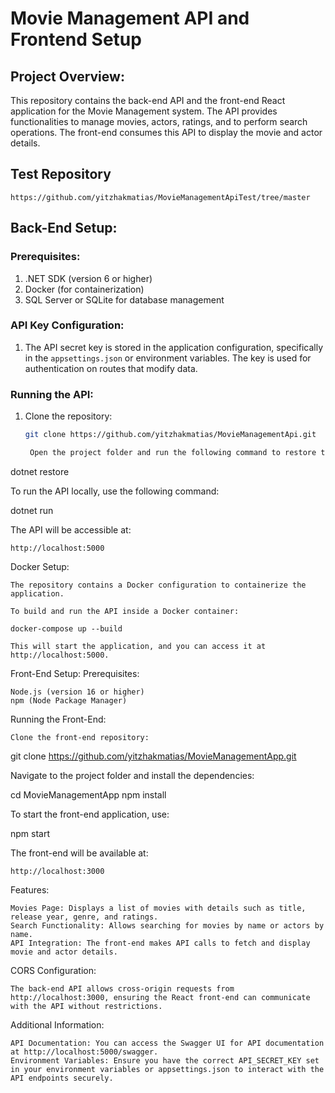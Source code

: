 # Movie Management API and Frontend Setup

## Project Overview:
This repository contains the back-end API and the front-end React application for the Movie Management system. The API provides functionalities to manage movies, actors, ratings, and to perform search operations. The front-end consumes this API to display the movie and actor details.

## Test Repository
```https://github.com/yitzhakmatias/MovieManagementApiTest/tree/master```
## Back-End Setup:

### Prerequisites:
1. .NET SDK (version 6 or higher)
2. Docker (for containerization)
3. SQL Server or SQLite for database management

### API Key Configuration:
1. The API secret key is stored in the application configuration, specifically in the `appsettings.json` or environment variables. The key is used for authentication on routes that modify data.

### Running the API:
1. Clone the repository:
   ```bash
   git clone https://github.com/yitzhakmatias/MovieManagementApi.git

    Open the project folder and run the following command to restore the dependencies:

dotnet restore

To run the API locally, use the following command:

dotnet run

The API will be accessible at:

    http://localhost:5000

Docker Setup:

    The repository contains a Docker configuration to containerize the application.

    To build and run the API inside a Docker container:

    docker-compose up --build

    This will start the application, and you can access it at http://localhost:5000.

Front-End Setup:
Prerequisites:

    Node.js (version 16 or higher)
    npm (Node Package Manager)

Running the Front-End:

    Clone the front-end repository:

git clone https://github.com/yitzhakmatias/MovieManagementApp.git

Navigate to the project folder and install the dependencies:

cd MovieManagementApp
npm install

To start the front-end application, use:

npm start

The front-end will be available at:

    http://localhost:3000

Features:

    Movies Page: Displays a list of movies with details such as title, release year, genre, and ratings.
    Search Functionality: Allows searching for movies by name or actors by name.
    API Integration: The front-end makes API calls to fetch and display movie and actor details.

CORS Configuration:

    The back-end API allows cross-origin requests from http://localhost:3000, ensuring the React front-end can communicate with the API without restrictions.

Additional Information:

    API Documentation: You can access the Swagger UI for API documentation at http://localhost:5000/swagger.
    Environment Variables: Ensure you have the correct API_SECRET_KEY set in your environment variables or appsettings.json to interact with the API endpoints securely.
